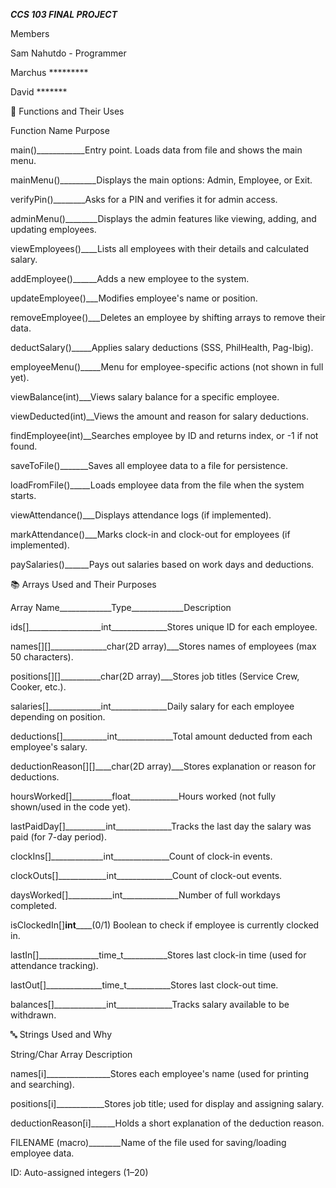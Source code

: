 ***CCS 103 FINAL PROJECT***

Members

Sam Nahutdo - Programmer

Marchus *********

David *******




🔧 Functions and Their Uses

Function Name	Purpose

main()____________Entry point. Loads data from file and shows the main menu.

mainMenu()_________Displays the main options: Admin, Employee, or Exit.

verifyPin()________Asks for a PIN and verifies it for admin access.

adminMenu()________Displays the admin features like viewing, adding, and updating employees.

viewEmployees()____Lists all employees with their details and calculated salary.

addEmployee()______Adds a new employee to the system.

updateEmployee()___Modifies employee's name or position.

removeEmployee()___Deletes an employee by shifting arrays to remove their data.

deductSalary()_____Applies salary deductions (SSS, PhilHealth, Pag-Ibig).

employeeMenu()_____Menu for employee-specific actions (not shown in full yet).

viewBalance(int)___Views salary balance for a specific employee.

viewDeducted(int)__Views the amount and reason for salary deductions.

findEmployee(int)__Searches employee by ID and returns index, or -1 if not found.

saveToFile()_______Saves all employee data to a file for persistence.

loadFromFile()_____Loads employee data from the file when the system starts.

viewAttendance()___Displays attendance logs (if implemented).

markAttendance()___Marks clock-in and clock-out for employees (if implemented).

paySalaries()______Pays out salaries based on work days and deductions.

📚 Arrays Used and Their Purposes

Array Name_____________Type_____________Description

ids[]__________________int______________Stores unique ID for each employee.

names[][]______________char(2D array)___Stores names of employees (max 50 characters).

positions[][]__________char(2D array)___Stores job titles (Service Crew, Cooker, etc.).

salaries[]_____________int______________Daily salary for each employee depending on position.

deductions[]___________int______________Total amount deducted from each employee's salary.

deductionReason[][]____char(2D array)___Stores explanation or reason for deductions.

hoursWorked[]__________float____________Hours worked (not fully shown/used in the code yet).

lastPaidDay[]__________int______________Tracks the last day the salary was paid (for 7-day period).

clockIns[]_____________int______________Count of clock-in events.

clockOuts[]____________int______________Count of clock-out events.

daysWorked[]___________int______________Number of full workdays completed.

isClockedIn[]__________int______________(0/1)	Boolean to check if employee is currently clocked in.

lastIn[]_______________time_t___________Stores last clock-in time (used for attendance tracking).

lastOut[]______________time_t___________Stores last clock-out time.

balances[]_____________int______________Tracks salary available to be withdrawn.

🔤 Strings Used and Why

String/Char Array	Description

names[i]________________Stores each employee's name (used for printing and searching).

positions[i]____________Stores job title; used for display and assigning salary.

deductionReason[i]______Holds a short explanation of the deduction reason.

FILENAME (macro)________Name of the file used for saving/loading employee data.

ID: Auto-assigned integers (1–20)




